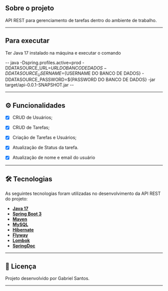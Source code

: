 ##  Sobre o projeto

API REST para gerenciamento de tarefas dentro do ambiente de trabalho.



---
## Para executar

Ter Java 17 instalado na máquina e executar o comando 

-- java -Dspring.profiles.active=prod -DDATASOURCE_URL=${URL DO BANCO DE DADOS} -DDATASOURCE_USERNAME=${USERNAME DO BANCO DE DADOS} -DDATASOURCE_PASSWORD=${PASSWORD DO BANCO DE DADOS} -jar target/api-0.0.1-SNAPSHOT.jar --


---

## ⚙️ Funcionalidades

- [x] CRUD de Usuários;
- [x] CRUD de Tarefas;
- [x] Criação de Tarefas e Usuários;
- [x] Atualização de Status da tarefa.
- [x] Atualização de nome e email do usuário


---

## 🛠 Tecnologias

As seguintes tecnologias foram utilizadas no desenvolvimento da API REST do projeto:

- **[Java 17](https://www.oracle.com/java)**
- **[Spring Boot 3](https://spring.io/projects/spring-boot)**
- **[Maven](https://maven.apache.org)**
- **[MySQL](https://www.mysql.com)**
- **[Hibernate](https://hibernate.org)**
- **[Flyway](https://flywaydb.org)**
- **[Lombok](https://projectlombok.org)**
- **[SpringDoc](https://springdoc.org)**

---

## 📝 Licença

Projeto desenvolvido por Gabriel Santos.

---
